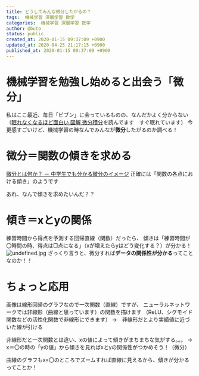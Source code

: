 ```yaml
---
title: どうしてみんな微分したがるの？
tags:  機械学習 深層学習 数学
categories:  機械学習 深層学習 数学
author: @buto
status: public
created_at: 2020-01-15 09:37:09 +0900
updated_at: 2020-04-25 21:17:15 +0900
published_at: 2020-01-15 09:37:09 +0900
---
```

# 機械学習を勉強し始めると出会う「微分」
私はここ最近、毎日「ビブン」に会っているものの、なんだかよく分からない
（[眠れなくなるほど面白い 図解 微分積分](https://www.amazon.co.jp/%E7%9C%A0%E3%82%8C%E3%81%AA%E3%81%8F%E3%81%AA%E3%82%8B%E3%81%BB%E3%81%A9%E9%9D%A2%E7%99%BD%E3%81%84-%E5%9B%B3%E8%A7%A3-%E5%BE%AE%E5%88%86%E7%A9%8D%E5%88%86-%E5%A4%A7%E4%B8%8A%E4%B8%88%E5%BD%A6/dp/453721581X)を読んでます　すぐ眠れています）
今更感すごいけど、機械学習の時なんでみんなが**微分**したがるのか調べる！
# 微分＝関数の傾きを求める
[微分とは何か？ － 中学生でも分かる微分のイメージ](https://sci-pursuit.com/math/differential-1.html)
正確には「関数の各点における傾き」のようです

あれ、なんで傾きを求めたいんだ？？
# 傾き＝xとyの関係
練習時間から得点を予測する回帰直線（関数）だったら、
傾きは「練習時間が〇時間の時、得点は□点になる」（xが増えたらyはどう変化する？）が分かる！
![undefined.jpg](https://s3.qrunch.io/6dda637ef594ee88496d13b5b3247f43.png)
ざっくり言うと、微分すれば**データの関係性が分かる**ってことなのか！！
# ちょっと応用
画像は線形回帰のグラフなので一次関数（直線）ですが、
ニューラルネットワークでは非線形（曲線と思っています）の関数を描けます
（ReLU、シグモイド関数などの活性化関数で非線形にできます）
→　非線形だとより実績値に近づいた線が引ける

非線形だと一次関数とは違い、xの値によって傾きがまちまちな気がする。。。
→　x＝〇の時の「yの値」から傾きを見ればxとyの関係性がつかめそう！（微分）

曲線のグラフもx=〇のところでズームすれば直線に見えるから、傾きが分かるってことか！
